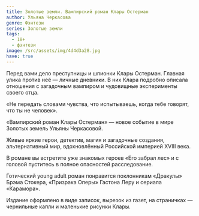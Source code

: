 ```yaml
---
title: Золотые земли. Вампирский роман Клары Остерман
author: Ульяна Черкасова
genre: Фэнтези
series: Золотые земли
tags:
  - 18+
  - фэнтези
image: /src/assets/img/4d4d3a28.jpg
have: true
---
```

Перед вами дело преступницы и шпионки Клары Остерман. Главная улика против неё — личные дневники. В них Клара подробно описала отношения с загадочным вампиром и чудовищные эксперименты своего отца.

«Не передать словами чувства, что испытываешь, когда тебе говорят, что ты не человек».

«Вампирский роман Клары Остерман» — новое событие в мире Золотых земель Ульяны Черкасовой.

Живые яркие герои, детектив, магия и загадочные создания, альтернативный мир, вдохновлённый Российской империей XVIII века.

В романе вы встретите уже знакомых героев «Его забрал лес» и с головой пуститесь в полное опасностей расследование.

Готический young adult роман понравится поклонникам «Дракулы» Брэма Стокера, «Призрака Оперы» Гастона Леру и сериала «Карамора».

Издание оформлено в виде записок, вырезок из газет, на страничках — чернильные капли и маленькие рисунки Клары.
